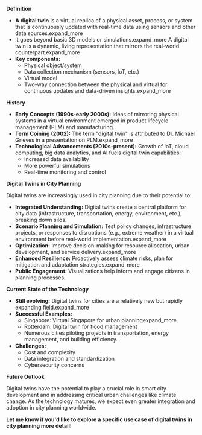 
**Definition**

- **A digital twin** is a virtual replica of a physical asset, process, or system that is continuously updated with real-time data using sensors and other data sources.expand_more
- It goes beyond basic 3D models or simulations.expand_more A digital twin is a dynamic, living representation that mirrors the real-world counterpart.expand_more
- **Key components:**
    - Physical object/system
    - Data collection mechanism (sensors, IoT, etc.)
    - Virtual model
    - Two-way connection between the physical and virtual for continuous updates and data-driven insights.expand_more

**History**

- **Early Concepts (1990s-early 2000s):** Ideas of mirroring physical systems in a virtual environment emerged in product lifecycle management (PLM) and manufacturing.
- **Term Coining (2002):** The term "digital twin" is attributed to Dr. Michael Grieves in a presentation on PLM.expand_more
- **Technological Advancements (2010s-present):** Growth of IoT, cloud computing, big data analytics, and AI fuels digital twin capabilities:
    - Increased data availability
    - More powerful simulations
    - Real-time monitoring and control

**Digital Twins in City Planning**

Digital twins are increasingly used in city planning due to their potential to:

- **Integrated Understanding:** Digital twins create a central platform for city data (infrastructure, transportation, energy, environment, etc.), breaking down silos.
- **Scenario Planning and Simulation:** Test policy changes, infrastructure projects, or responses to disruptions (e.g., extreme weather) in a virtual environment before real-world implementation.expand_more
- **Optimization:** Improve decision-making for resource allocation, urban development, and service delivery.expand_more
- **Enhanced Resilience:** Proactively assess climate risks, plan for mitigation and adaptation strategies.expand_more
- **Public Engagement:** Visualizations help inform and engage citizens in planning processes.

**Current State of the Technology**

- **Still evolving:** Digital twins for cities are a relatively new but rapidly expanding field.expand_more
- **Successful Examples:**
    - Singapore: Virtual Singapore for urban planningexpand_more
    - Rotterdam: Digital twin for flood management
    - Numerous cities piloting projects in transportation, energy management, and building efficiency.
- **Challenges:**
    - Cost and complexity
    - Data integration and standardization
    - Cybersecurity concerns

**Future Outlook**

Digital twins have the potential to play a crucial role in smart city development and in addressing critical urban challenges like climate change. As the technology matures, we expect even greater integration and adoption in city planning worldwide.

**Let me know if you'd like to explore a specific use case of digital twins in city planning more detail!**